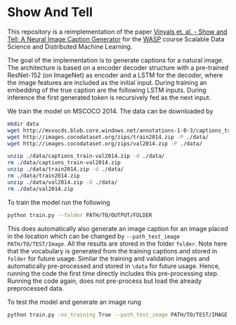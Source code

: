 # Show And Tell

This repository is a reimplementation of the paper [Vinyals et. al. - Show and Tell: A Neural Image Caption Generator](https://arxiv.org/abs/1411.4555) for the [WASP](https://wasp-sweden.org/) course Scalable Data Science and Distributed Machine Learning.

The goal of the implementation is to generate captions for a natural image. The architecture is based on a encoder decoder structure with a pre-trained ResNet-152 (on ImageNet) as encoder and a LSTM for the decoder, where the image features are included as the initial input. During training an embedding of the true caption are the following LSTM inputs. During inference the first generated token is recursively fed as the next input.

We train the model on MSCOCO 2014. The data can be downloaded by
```bash
mkdir data
wget http://msvocds.blob.core.windows.net/annotations-1-0-3/captions_train-val2014.zip -P ./data/
wget http://images.cocodataset.org/zips/train2014.zip -P ./data/
wget http://images.cocodataset.org/zips/val2014.zip -P ./data/

unzip ./data/captions_train-val2014.zip -d ./data/
rm ./data/captions_train-val2014.zip
unzip ./data/train2014.zip -d ./data/
rm ./data/train2014.zip 
unzip ./data/val2014.zip -d ./data/ 
rm ./data/val2014.zip 
```

To train the model run the following
```bash
python train.py --folder PATH/TO/OUTPUT/FOLDER
```
This does automatically also generate an image caption for an image placed in the location which can be changed by `--path_test_image PATH/TO/TEST/Image`. All the results are stored in the folder `folder`. Note here that the vocabulary is generated from the training captions and stored in `folder` for future usage. Similar the training and validation images and automatically pre-processed and stored in `\data` for future usage. Hence, running the code the first time directly includes this pre-processing step. Running the code again, does not pre-process but load the already preprocessed data. 

To test the model and generate an image rung
```bash
python train.py -no_training True --path_test_image PATH/TO/TEST/IMAGE
```